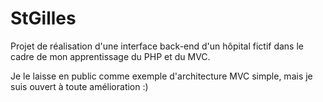# StGilles
Projet de réalisation d'une interface back-end d'un hôpital fictif dans le cadre de mon apprentissage du PHP et du MVC.

Je le laisse en public comme exemple d'architecture MVC simple, mais je suis ouvert à toute amélioration :)
